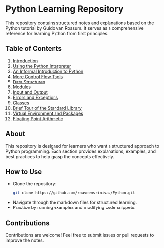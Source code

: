 # Python Learning Repository

This repository contains structured notes and explanations based on the Python tutorial by Guido van Rossum. It serves as a comprehensive reference for learning Python from first principles.

## Table of Contents

1. [Introduction](Introduction.md)
2. [Using the Python Interpreter](Using-the-Python-Interpreter.md)
3. [An Informal Introduction to Python](An-Informal-Introduction-to-Python.md)
4. [More Control Flow Tools](More-Control-Flow-Tools.md)
5. [Data Structures](Data-Structures.md)
6. [Modules](Modules.md)
7. [Input and Output](Input-and-Output.md)
8. [Errors and Exceptions](Errors-and-Exceptions.md)
9. [Classes](Classes.md)
10. [Brief Tour of the Standard Library](Brief-Tour-of-the-Standard-Library.md)
11. [Virtual Environment and Packages](Virtual-Environment-and-Packages.md)
12. [Floating Point Arithmetic](Floating-Point-Arithmetic.md)

## About

This repository is designed for learners who want a structured approach to Python programming. Each section provides explanations, examples, and best practices to help grasp the concepts effectively.

## How to Use

- Clone the repository:
  ```bash
  git clone https://github.com/rnaveensrinivas/Python.git
  ```
- Navigate through the markdown files for structured learning.
- Practice by running examples and modifying code snippets.

## Contributions

Contributions are welcome! Feel free to submit issues or pull requests to improve the notes.

